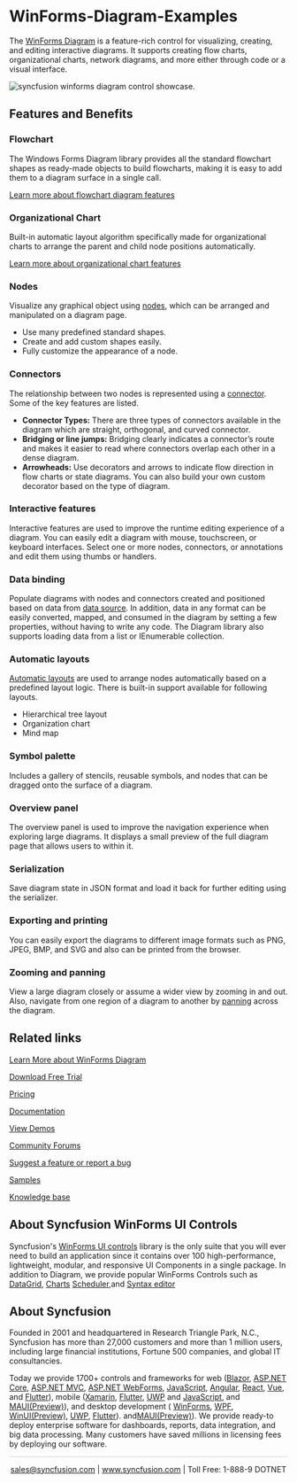 # WinForms-Diagram-Examples

The [WinForms Diagram](https://www.syncfusion.com/winforms-ui-controls/diagram?utm_source=github&utm_medium=listing&utm_campaign=winforms-diagram-github-samples) is a feature-rich control for visualizing, creating, and editing interactive diagrams. It supports creating flow charts, organizational charts, network diagrams, and more either through code or a visual interface.

![syncfusion winforms diagram control showcase](https://cdn.syncfusion.com/visual-studio-market/winforms/diagram/diagram.png).

## Features and Benefits

### Flowchart

The Windows Forms Diagram library provides all the standard flowchart shapes as ready-made objects to build flowcharts, making it is easy to add them to a diagram surface in a single call.

[Learn more about flowchart diagram features](https://www.syncfusion.com/winforms-ui-controls/diagram/flowchart?utm_source=github&utm_medium=listing&utm_campaign=winforms-diagram-github-samples)

### Organizational Chart

Built-in automatic layout algorithm specifically made for organizational charts to arrange the parent and child node positions automatically.

[Learn more about organizational chart features](https://www.syncfusion.com/winforms-ui-controls/diagram/organizational-chart?utm_source=github&utm_medium=listing&utm_campaign=winforms-diagram-github-samples)

### Nodes

Visualize any graphical object using [nodes](https://help.syncfusion.com/windowsforms/diagram/nodes-or-shapes?utm_source=github&utm_medium=listing&utm_campaign=winforms-diagram-github-samples), which can be arranged and manipulated on a diagram page.

* Use many predefined standard shapes.
* Create and add custom shapes easily.
* Fully customize the appearance of a node.

### Connectors

The relationship between two nodes is represented using a [connector](https://help.syncfusion.com/windowsforms/diagram/connectors-or-links?utm_source=github&utm_medium=listing&utm_campaign=winforms-diagram-github-samples). Some of the key features are listed.

* <b>Connector Types:</b> There are three types of connectors available in the diagram which are straight, orthogonal, and curved connector.
* <b>Bridging or line jumps:</b> Bridging clearly indicates a connector’s route and makes it easier to read where connectors overlap each other in a dense diagram.
* <b>Arrowheads:</b> Use decorators and arrows to indicate flow direction in flow charts or state diagrams. You can also build your own custom decorator based on the type of diagram.

### Interactive features

Interactive features are used to improve the runtime editing experience of a diagram. You can easily edit a diagram with mouse, touchscreen, or keyboard interfaces. Select one or more nodes, connectors, or annotations and edit them using thumbs or handlers.

### Data binding

Populate diagrams with nodes and connectors created and positioned based on data from [data source](https://help.syncfusion.com/windowsforms/diagram/data-binding?utm_source=github&utm_medium=listing&utm_campaign=winforms-diagram-github-samples). In addition, data in any format can be easily converted, mapped, and consumed in the diagram by setting a few properties, without having to write any code. The Diagram library also supports loading data from a list or IEnumerable collection.

### Automatic layouts

[Automatic layouts](https://help.syncfusion.com/windowsforms/diagram/layout-management?utm_source=github&utm_medium=listing&utm_campaign=winforms-diagram-github-samples) are used to arrange nodes automatically based on a predefined layout logic. There is built-in support available for following layouts.

* Hierarchical tree layout
* Organization chart
* Mind map

### Symbol palette

Includes a gallery of stencils, reusable symbols, and nodes that can be dragged onto the surface of a diagram.

### Overview panel

The overview panel is used to improve the navigation experience when exploring large diagrams. It displays a small preview of the full diagram page that allows users to within it.

### Serialization

Save diagram state in JSON format and load it back for further editing using the serializer.

### Exporting and printing

You can easily export the diagrams to different image formats such as PNG, JPEG, BMP, and SVG and also can be printed from the browser.

### Zooming and panning

View a large diagram closely or assume a wider view by zooming in and out. Also, navigate from one region of a diagram to another by [panning](https://help.syncfusion.com/windowsforms/diagram/zoom-and-pan?utm_source=github&utm_medium=listing&utm_campaign=winforms-diagram-github-samples) across the diagram.

## Related links
[Learn More about WinForms Diagram](https://www.syncfusion.com/winforms-ui-controls/diagram?utm_source=github&utm_medium=listing&utm_campaign=winforms-diagram-github-samples)

[Download Free Trial](https://www.syncfusion.com/downloads/windowsforms?utm_source=github&utm_medium=listing&utm_campaign=winforms-diagram-github-samples)

[Pricing](https://www.syncfusion.com/sales/products/windowsforms?utm_source=github&utm_medium=listing&utm_campaign=winforms-diagram-github-samples)

[Documentation](https://help.syncfusion.com/windowsforms/diagram/getting-started?utm_source=github&utm_medium=listing&utm_campaign=winforms-diagram-github-samples)

[View Demos](https://github.com/syncfusion/winforms-demos/tree/master/diagram?utm_source=github&utm_medium=listing&utm_campaign=winforms-diagram-github-samples)

[Community Forums](https://www.syncfusion.com/forums/windowsforms?utm_source=github&utm_medium=listing&utm_campaign=winforms-diagram-github-samples)

[Suggest a feature or report a bug](https://www.syncfusion.com/feedback/winforms?utm_source=github&utm_medium=listing&utm_campaign=winforms-diagram-github-samples)

[Samples](https://github.com/syncfusion/winforms-demos/tree/master/Diagram.Windows/Samples?utm_source=github&utm_medium=listing&utm_campaign=winforms-diagram-github-samples)

[Knowledge base](https://www.syncfusion.com/kb/windowsforms?utm_source=github&utm_medium=listing&utm_campaign=winforms-diagram-github-samples)

## About Syncfusion WinForms UI Controls
Syncfusion's [WinForms UI controls](https://www.syncfusion.com/winforms-ui-controls?utm_source=github&utm_medium=listing&utm_campaign=winforms-diagram-github-samples) library is the only suite that you will ever need to build an application since it contains over 100 high-performance, lightweight, modular, and responsive UI Components in a single package. In addition to Diagram, we provide popular WinForms Controls such as [DataGrid](https://www.syncfusion.com/winforms-ui-controls/datagrid?utm_source=github&utm_medium=listing&utm_campaign=winforms-diagram-github-samples), [Charts](https://www.syncfusion.com/WinForms-ui-controls/chart?utm_source=github&utm_medium=listing&utm_campaign=winforms-diagram-github-samples) [Scheduler](https://www.syncfusion.com/winforms-ui-controls/scheduler?utm_source=github&utm_medium=listing&utm_campaign=winforms-diagram-github-samples),and [Syntax editor](https://www.syncfusion.com/winforms-ui-controls/syntax-editor?utm_source=github&utm_medium=listing&utm_campaign=winforms-diagram-github-samples)

## About Syncfusion

Founded in 2001 and headquartered in Research Triangle Park, N.C., Syncfusion has more than 27,000 customers and more than 1 million users, including large financial institutions, Fortune 500 companies, and global IT consultancies.
 
Today we provide 1700+ controls and frameworks for web ([Blazor](https://www.syncfusion.com/blazor-components?utm_source=github&utm_medium=listing&utm_campaign=winforms-diagram-github-samples), [ASP.NET Core](https://www.syncfusion.com/aspnet-core-ui-controls?utm_source=github&utm_medium=listing&utm_campaign=winforms-diagram-github-samples), [ASP.NET MVC](https://www.syncfusion.com/aspnet-mvc-ui-controls?utm_source=github&utm_medium=listing&utm_campaign=winforms-diagram-github-samples), [ASP.NET WebForms](https://www.syncfusion.com/jquery/aspnet-web-forms-ui-controls?utm_source=github&utm_medium=listing&utm_campaign=winforms-diagram-github-samples), [JavaScript](https://www.syncfusion.com/javascript-ui-controls?utm_source=github&utm_medium=listing&utm_campaign=winforms-diagram-github-samples), [Angular](https://www.syncfusion.com/angular-ui-components?utm_source=github&utm_medium=listing&utm_campaign=winforms-diagram-github-samples), [React](https://www.syncfusion.com/react-ui-components?utm_source=github&utm_medium=listing&utm_campaign=winforms-diagram-github-samples), [Vue](https://www.syncfusion.com/vue-ui-components?utm_source=github&utm_medium=listing&utm_campaign=winforms-diagram-github-samples), and [Flutter](https://www.syncfusion.com/flutter-widgets?utm_source=github&utm_medium=listing&utm_campaign=winforms-diagram-github-samples)), mobile ([Xamarin](https://www.syncfusion.com/xamarin-ui-controls?utm_source=github&utm_medium=listing&utm_campaign=winforms-diagram-github-samples), [Flutter](https://www.syncfusion.com/flutter-widgets?utm_source=github&utm_medium=listing&utm_campaign=winforms-diagram-github-samples), [UWP](https://www.syncfusion.com/uwp-ui-controls?utm_source=github&utm_medium=listing&utm_campaign=winforms-diagram-github-samples) and 
[JavaScript](https://www.syncfusion.com/javascript-ui-controls?utm_source=github&utm_medium=listing&utm_campaign=winforms-diagram-github-samples), and [MAUI(Preview)](https://www.syncfusion.com/maui-controls?utm_source=github&utm_medium=listing&utm_campaign=winforms-diagram-github-samples)), and desktop development ( [WinForms](https://www.syncfusion.com/winforms-ui-controls?utm_source=github&utm_medium=listing&utm_campaign=winforms-diagram-github-samples), [WPF](https://www.syncfusion.com/wpf-ui-controls?utm_source=github&utm_medium=listing&utm_campaign=winforms-diagram-github-samples), [WinUI(Preview)](https://www.syncfusion.com/winui-controls?utm_source=github&utm_medium=listing&utm_campaign=winforms-diagram-github-samples), [UWP](https://www.syncfusion.com/uwp-ui-controls?utm_source=github&utm_medium=listing&utm_campaign=winforms-diagram-github-samples), [Flutter](https://www.syncfusion.com/flutter-widgets?utm_source=github&utm_medium=listing&utm_campaign=winforms-diagram-github-samples)). and[MAUI(Preview)](https://www.syncfusion.com/maui-controls?utm_source=github&utm_medium=listing&utm_campaign=winforms-diagram-github-samples)). We provide ready-to deploy enterprise software for dashboards, reports, data integration, and big data processing. Many customers have saved millions in licensing fees by deploying our software.


<hr style="height:0.3px;border:none;color:lightgrey;background-color:lightgrey;" />

<p align="center">
  <a href="mailto:sales@syncfusion.com?Subject=Syncfusion WinForms UI Controls - GitHub" target="_top">sales@syncfusion.com</a>   | <a href="https://www.syncfusion.com?utm_source=github&utm_medium=listing&utm_campaign=winforms-diagram-github-samples">www.syncfusion.com</a>  | Toll Free: 1-888-9 DOTNET <br>
</p>



